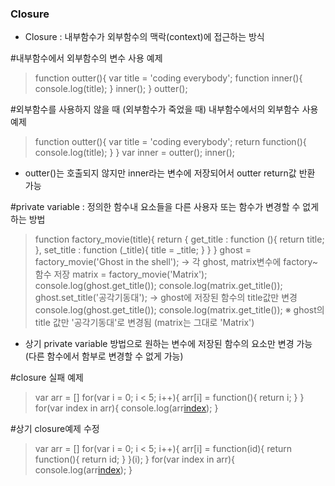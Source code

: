 ### Closure
- Closure : 내부함수가 외부함수의 맥락(context)에 접근하는 방식

#내부함수에서 외부함수의 변수 사용 예제
>function outter(){
    var title = 'coding  everybody';
    function inner(){
        console.log(title); 
    }
    inner();
}
outter();

#외부함수를 사용하지 않을 때 (외부함수가 죽었을 때) 내부함수에서의 외부함수 사용 예제
>function outter(){
    var title = 'coding everybody';
    return function(){
        console.log(title);
    }
}
var inner = outter();
inner();

- outter()는 호출되지 않지만 inner라는 변수에 저장되어서 outter return값 반환 가능

#private variable
 : 정의한 함수내 요소들을 다른 사용자 또는 함수가 변경할 수 없게 하는 방법 
 >function factory_movie(title){
    return {
        get_title : function (){
            return title;
        },
        set_title : function (_title){
            title = _title;
        }
    }
}
ghost = factory_movie('Ghost in the shell');  → 각 ghost, matrix변수에 factory~함수 저장
matrix = factory_movie('Matrix');
console.log(ghost.get_title());
console.log(matrix.get_title());
ghost.set_title('공각기동대'); → ghost에 저장된 함수의 title값만 변경
console.log(ghost.get_title());
console.log(matrix.get_title());
※ ghost의 title 값만 '공각기동대'로 변경됨 (matrix는 그대로 'Matrix')

- 상기 private variable 방법으로 원하는 변수에 저장된 함수의 요소만 변경 가능 (다른 함수에서 함부로 변경할 수 없게 가능)

#closure 실패 예제
>var arr = []
for(var i = 0; i < 5; i++){
    arr[i] = function(){
        return i;
    }
}
for(var index in arr){
    console.log(arr[index]());
}

#상기 closure예제 수정
>var arr = []
for(var i = 0; i < 5; i++){
    arr[i] = function(id){
        return function(){
            return id;
        }
    }(i);
}
for(var index in arr){
    console.log(arr[index]());
}
